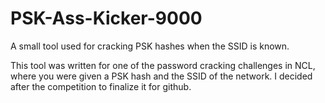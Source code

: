# PSK-Ass-Kicker-9000
A small tool used for cracking PSK hashes when the SSID is known.

This tool was written for one of the password cracking challenges in NCL, where you were given a PSK hash and the SSID of the network. I decided after the competition to finalize it for github.
